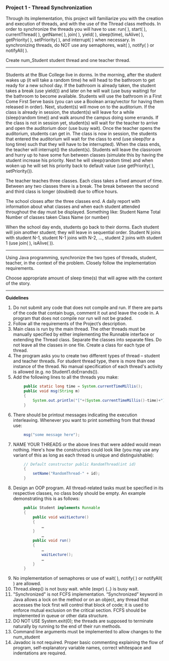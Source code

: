 ### Project 1 - Thread Synchronization

Through its implementation, this project will familiarize you with the creation and execution of threads, and with the use of the Thread class methods.  In order to synchronize the threads you will have to use: run( ), start( ), currentThread( ), getName( ), join( ), yield( ), sleep(time), isAlive( ), getPriority( ), setPriority( ), and interrupt( ) when necessary.  In synchronizing threads, do NOT use any semaphores, wait( ), notify( ) or notifyAll( ).  


Create num_Student student thread and one teacher thread.  


----------  

Students at the Blue College live in dorms.  In the morning, after the student wakes up (it will take a random time) he will head to the bathroom to get ready for a new school day.  If the bathroom is already taken, the student takes a break (use yield()) and later on he will wait (use busy waiting) for the bathroom to become available.  Students will use the bathroom in a First Come First Serve basis (you can use a Boolean array/vector for having them released in order).  Next, student(s) will move on to the auditorium.  If the class is already in session, the student(s) will leave for a while (sleep(random time)) and walk around the campus doing some errands.    If the class is not in session yet, student(s) will wait for the teacher to arrive and open the auditorium door (use busy wait).  Once the teacher opens the auditorium, students can get in. The class is now in session, the students that entered the auditorium will wait for the class to end (use sleep(for a long time) such that they will have to be interrupted).  When the class ends, the teacher will interrupt() the student(s). Students will leave the classroom and hurry up to have some fun between classes (simulate this by having the student increase his priority. Next he will sleep(random time) and when woken up he will set his priority back to default value (use getPriority( ), setPriority()).   

 
The teacher teaches three classes.  Each class takes a fixed amount of time.  Between any two classes there is a break.  The break between the second and third class is longer (doubled) due to office hours.   


The school closes after the three classes end.  A daily report with information about what classes and when each student attended throughout the day must be displayed.  Something like: Student Name   Total Number of classes taken    Class Name (or number) 


When the school day ends, students go back to their dorms.  Each student will join another student; they will leave in sequential order. Student N joins with student N-1, student N-1 joins with N-2, …, student 2 joins with student 1 (use join( ), isAlive( )).  

----------  

Using Java programming, synchronize the two types of threads, student, teacher, in the context of the problem.  Closely follow the implementation requirements.  

Choose appropriate amount of sleep time(s) that will agree with the content  of the story. 

----------  

**Guidelines**  

1. Do not submit any code that does not compile and run. If there are parts of the code that contain bugs, comment it out and leave the code in. A program that does not compile nor run will not be graded.  
2. Follow all the requirements of the Project’s description.  
3. Main class is run by the main thread. The other threads must be manually specified by either implementing the Runnable interface or extending the Thread class. Separate the classes into separate files.  Do not leave all the classes in one file.  Create a class for each type of thread.   
4. The program asks you to create two different types of thread – student and teacher threads. For student thread type, there is more than one instance of the thread.  No manual specification of each thread's activity is allowed (e.g. no Student1.doErrands()).   
5. Add the following lines to all the threads you make:  
```Java 
        public static long time = System.currentTimeMillis();     
        public void msg(String m)  
        {  
            System.out.println("["+(System.currentTimeMillis()-time)+"] "+getName()+": "+m);  
        }
 ```  
6. There should be printout messages indicating the execution interleaving. Whenever you want to print something from that thread use:
```Java
        msg("some message here");    
```  
7.  NAME YOUR THREADS or the above lines that were added would mean nothing. Here's how the constructors could look like (you may use any variant of this as long as each thread is unique and distinguishable):  
```Java 
        // Default constructor public RandomThread(int id) 
        {
            setName("RandomThread-" + id);
        }
```
8. Design an OOP program. All thread-related tasks must be specified in its respective classes, no class body should be empty. An example demonstrating this is as follows:
```Java 
        public Student implements Runnable 
        {
            public void waitLecture() 
            {
                … 
            }
                …   
            public void run() 
            { 
                … 
                waitLecture(); 
                … 
            }
        }   
```
9. No implementation of semaphores or use of wait( ), notify( ) or notifyAll( ) are allowed.  
10. Thread.sleep() is not busy wait. while (expr) {..} is busy wait.  
11. "Synchronized" is not FCFS implementation. “Synchronized” keyword in Java allows a lock on the method or on an object, any thread that accesses the lock first will control that block of code; it is used to enforce mutual exclusion on the critical section.  FCFS should be implemented in queue or other data structure.  
12. DO NOT USE System.exit(0); the threads are supposed to terminate naturally by running to the end of their run methods.  
13.  Command line arguments must be implemented to allow changes to the num_student  
14.  Javadoc is not required. Proper basic commenting explaining the flow of program, self-explanatory variable names, correct whitespace and indentations are required. 
